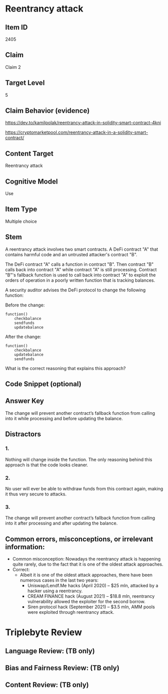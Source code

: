 # Reentrancy attack

## Item ID
2405

## Claim
Claim 2

## Target Level
5

## Claim Behavior (evidence)
https://dev.to/kamilpolak/reentrancy-attack-in-solidity-smart-contract-4kni

https://cryptomarketpool.com/reentrancy-attack-in-a-solidity-smart-contract/


## Content Target
Reentrancy attack 

## Cognitive Model
Use

## Item Type
Multiple choice

## Stem
A reentrancy attack involves two smart contracts. A DeFi contract "A" that contains harmful code and an untrusted attacker's contract "B".

The DeFi contract "A" calls a function in contract "B". Then contract "B" calls back into contract "A" while contract "A" is still processing. Contract "B"'s fallback function is used to call back into contract "A" to exploit the orders of operation in a poorly written function that is tracking balances.

A security auditor advises the DeFi protocol to change the following function:

Before the change:
```
function()
    checkbalance
    sendfunds
    updatebalance
```

After the change:
```
function()
    checkbalance
    updatebalance
    sendfunds
```

What is the correct reasoning that explains this approach?

## Code Snippet (optional)

## Answer Key
The change will prevent another contract’s fallback function from calling into it while processing and before updating the balance.

## Distractors
### 1.
Nothing will change inside the function. The only reasoning behind this approach is that the code looks cleaner.

### 2.
No user will ever be able to withdraw funds from this contract again, making it thus very secure to attacks.

### 3.
The change will prevent another contract’s fallback function from calling into it after processing and after updating the balance.

## Common errors, misconceptions, or irrelevant information:
- Common misconception: Nowadays the reentrancy attack is happening quite rarely, due to the fact that it is one of the oldest attack approaches.
- Correct: 
  - Albeit it is one of the oldest attack approaches, there have been numerous cases in the last two years:
    - Uniswap/Lendf.Me hacks (April 2020) – $25 mln, attacked by a hacker using a reentrancy.
    - CREAM FINANCE hack (August 2021) – $18.8 mln, reentrancy vulnerability allowed the exploiter for the second borrow.
    - Siren protocol hack (September 2021) – $3.5 mln, AMM pools were exploited through reentrancy attack.

# Triplebyte Review

## Language Review: (TB only)

## Bias and Fairness Review: (TB only)

## Content Review: (TB only)
